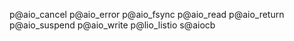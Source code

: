 p@aio_cancel
p@aio_error
p@aio_fsync
p@aio_read
p@aio_return
p@aio_suspend
p@aio_write
p@lio_listio
s@aiocb